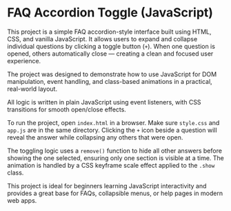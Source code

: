 # FAQ Accordion Toggle (JavaScript)

This project is a simple FAQ accordion-style interface built using HTML, CSS, and vanilla JavaScript. It allows users to expand and collapse individual questions by clicking a toggle button (`+`). When one question is opened, others automatically close — creating a clean and focused user experience.

The project was designed to demonstrate how to use JavaScript for DOM manipulation, event handling, and class-based animations in a practical, real-world layout.

All logic is written in plain JavaScript using event listeners, with CSS transitions for smooth open/close effects.

To run the project, open `index.html` in a browser. Make sure `style.css` and `app.js` are in the same directory. Clicking the `+` icon beside a question will reveal the answer while collapsing any others that were open.

The toggling logic uses a `remove()` function to hide all other answers before showing the one selected, ensuring only one section is visible at a time. The animation is handled by a CSS keyframe scale effect applied to the `.show` class.

This project is ideal for beginners learning JavaScript interactivity and provides a great base for FAQs, collapsible menus, or help pages in modern web apps.

